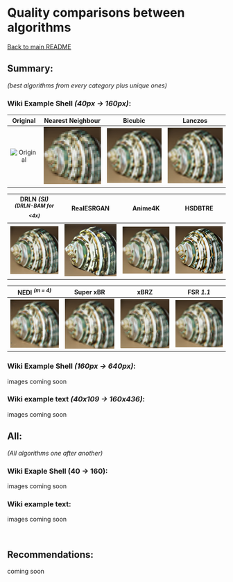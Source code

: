 # Quality comparisons between algorithms

[Back to main README](../../README.md)

## Summary:

*(best algorithms from every category plus unique ones)*

### Wiki Example Shell *(40px -> 160px)*:

|                                                      Original                                                      |                                     Nearest Neighbour                                      |                                    Bicubic                                     |                                      Lanczos                                      |
|:------------------------------------------------------------------------------------------------------------------:|:------------------------------------------------------------------------------------------:|:------------------------------------------------------------------------------:|:---------------------------------------------------------------------------------:|
| ![Original](https://upload.wikimedia.org/wikipedia/commons/a/a6/160_by_160_thumbnail_of_%27Green_Sea_Shell%27.png) | ![Nearest Neighbour](../example_images/output/CV2_INTER_NEAREST_example_shell_40px_4x.png) | ![Bicubic](../example_images/output/CV2_INTER_CUBIC_example_shell_40px_4x.png) | ![Lanczos](../example_images/output/CV2_INTER_LANCZOS4_example_shell_40px_4x.png) |


|             DRLN *(SI)* <sup>*(DRLN-BAM for <4x)*<sup>              |                                  RealESRGAN                                  |                                Anime4K                                 |                                HSDBTRE                                 |
|:-------------------------------------------------------------------:|:----------------------------------------------------------------------------:|:----------------------------------------------------------------------:|:----------------------------------------------------------------------:|
| ![DRLN](../example_images/output/SI_DRLN_example_shell_40px_4x.png) | ![RealESRGAN](../example_images/output/RealESRGAN_example_shell_40px_4x.png) | ![Anime4K](../example_images/output/Anime4K_example_shell_40px_4x.png) | ![HSDBTRE](../example_images/output/HSDBTRE_example_shell_40px_4x.png) |


|                    NEDI <sup>*(m = 4)*</sup>                     |                                 Super xBR                                  |                               xBRZ                               |                          FSR *1.1*                          |
|:----------------------------------------------------------------:|:--------------------------------------------------------------------------:|:----------------------------------------------------------------:|:-----------------------------------------------------------:|
| ![NEDI](../example_images/output/NEDI_example_shell_40px_4x.png) | ![Super xBR](../example_images/output/Super_xBR_example_shell_40px_4x.png) | ![xBRZ](../example_images/output/xBRZ_example_shell_40px_4x.png) | ![FSR](../example_images/output/example_shell_40px_FSR.png) |

### Wiki Example Shell *(160px -> 640px)*:

images coming soon

### Wiki example text *(40x109 -> 160x436)*:

images coming soon

## All:
*(All algorithms one after another)*

### Wiki Exaple Shell (40 -> 160):

images coming soon

### Wiki example text:

images coming soon

<br>

## Recommendations:

coming soon